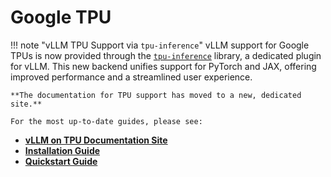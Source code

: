 # Google TPU

!!! note "vLLM TPU Support via `tpu-inference`"
    vLLM support for Google TPUs is now provided through the [`tpu-inference`](http://github.com/vllm-project/tpu-inference/) library, a dedicated plugin for vLLM. This new backend unifies support for PyTorch and JAX, offering improved performance and a streamlined user experience.

    **The documentation for TPU support has moved to a new, dedicated site.**

    For the most up-to-date guides, please see:

* [**vLLM on TPU Documentation Site**](https://docs.vllm.ai/projects/tpu/en/latest/)
* [**Installation Guide**](https://docs.vllm.ai/projects/tpu/en/latest/getting_started/installation/)
* [**Quickstart Guide**](https://docs.vllm.ai/projects/tpu/en/latest/getting_started/quickstart/)